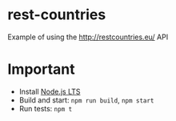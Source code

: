 # rest-countries
Example of using the http://restcountries.eu/ API


# Important
* Install [Node.js LTS](https://nodejs.org/)
* Build and start: `npm run build`, `npm start`
* Run tests: `npm t`
